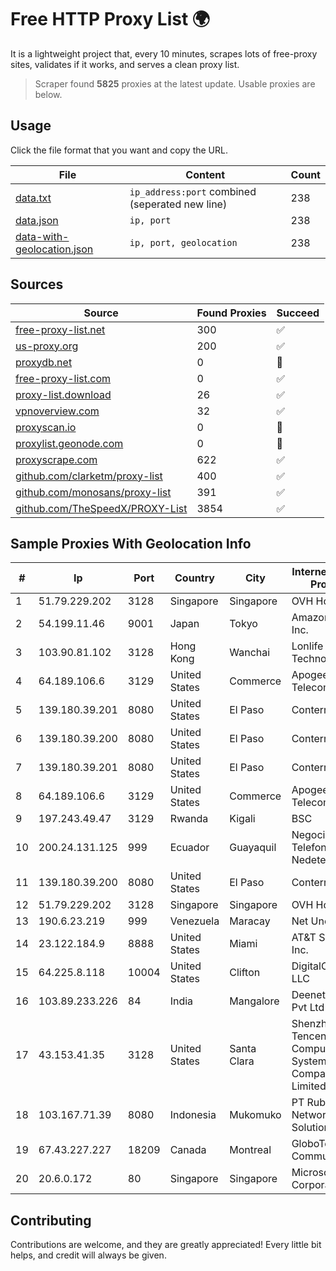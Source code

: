 
# Free HTTP Proxy List 🌍

It is a lightweight project that, every 10 minutes, scrapes lots of free-proxy sites, validates if it works, and serves a clean proxy list.


> Scraper found **5825** proxies at the latest update. Usable proxies are below.

## Usage

Click the file format that you want and copy the URL.


|File|Content|Count|
|----|-------|-----|
|[data.txt](https://raw.githubusercontent.com/themiralay/Proxy-List-World/master/data.txt)|`ip_address:port` combined (seperated new line)|238|
|[data.json](https://raw.githubusercontent.com/themiralay/Proxy-List-World/master/data.json)|`ip, port`|238|
|[data-with-geolocation.json](https://raw.githubusercontent.com/themiralay/Proxy-List-World/master/data-with-geolocation.json)|`ip, port, geolocation`|238|

## Sources

|Source|Found Proxies|Succeed|
|------|-------------|-------|
|[free-proxy-list.net](https://free-proxy-list.net)|300|✅|
|[us-proxy.org](https://www.us-proxy.org)|200|✅|
|[proxydb.net](http://proxydb.net)|0|🚫|
|[free-proxy-list.com](https://free-proxy-list.com/?page=&port=&type%5B%5D=http&type%5B%5D=https&up_time=0&search=Search)|0|✅|
|[proxy-list.download](https://www.proxy-list.download/HTTP)|26|✅|
|[vpnoverview.com](https://vpnoverview.com/privacy/anonymous-browsing/free-proxy-servers)|32|✅|
|[proxyscan.io](https://www.proxyscan.io)|0|🚫|
|[proxylist.geonode.com](https://proxylist.geonode.com/api/proxy-list?limit=300&page=1&sort_by=lastChecked&sort_type=desc&protocols=http,https)|0|🚫|
|[proxyscrape.com](https://api.proxyscrape.com/v2/?request=displayproxies&protocol=http&timeout=10000&country=all&ssl=all&anonymity=all)|622|✅|
|[github.com/clarketm/proxy-list](https://raw.githubusercontent.com/clarketm/proxy-list/master/proxy-list-raw.txt)|400|✅|
|[github.com/monosans/proxy-list](https://raw.githubusercontent.com/monosans/proxy-list/main/proxies/http.txt)|391|✅|
|[github.com/TheSpeedX/PROXY-List](https://raw.githubusercontent.com/TheSpeedX/PROXY-List/master/http.txt)|3854|✅|


## Sample Proxies With Geolocation Info

|#|Ip|Port|Country|City|Internet Service Provider|
|-|--|----|-------|----|-------------------------|
|1|51.79.229.202|3128|Singapore|Singapore|OVH Hosting|
|2|54.199.11.46|9001|Japan|Tokyo|Amazon.com, Inc.|
|3|103.90.81.102|3128|Hong Kong|Wanchai|Lonlife Technology Co.|
|4|64.189.106.6|3129|United States|Commerce|Apogee Telecom Inc.|
|5|139.180.39.201|8080|United States|El Paso|Conterra|
|6|139.180.39.200|8080|United States|El Paso|Conterra|
|7|139.180.39.201|8080|United States|El Paso|Conterra|
|8|64.189.106.6|3129|United States|Commerce|Apogee Telecom Inc.|
|9|197.243.49.47|3129|Rwanda|Kigali|BSC|
|10|200.24.131.125|999|Ecuador|Guayaquil|Negocios Y Telefonia Nedetel S.A|
|11|139.180.39.200|8080|United States|El Paso|Conterra|
|12|51.79.229.202|3128|Singapore|Singapore|OVH Hosting|
|13|190.6.23.219|999|Venezuela|Maracay|Net Uno|
|14|23.122.184.9|8888|United States|Miami|AT&T Services, Inc.|
|15|64.225.8.118|10004|United States|Clifton|DigitalOcean, LLC|
|16|103.89.233.226|84|India|Mangalore|Deenet Services Pvt Ltd|
|17|43.153.41.35|3128|United States|Santa Clara|Shenzhen Tencent Computer Systems Company Limited|
|18|103.167.71.39|8080|Indonesia|Mukomuko|PT Rubyan Network Solution|
|19|67.43.227.227|18209|Canada|Montreal|GloboTech Communications|
|20|20.6.0.172|80|Singapore|Singapore|Microsoft Corporation|



## Contributing

Contributions are welcome, and they are greatly appreciated! Every
little bit helps, and credit will always be given.

